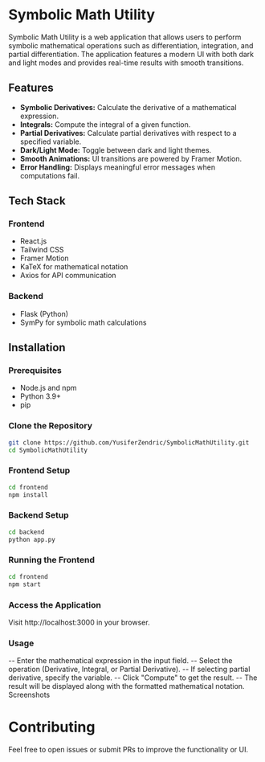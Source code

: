 # Symbolic Math Utility

Symbolic Math Utility is a web application that allows users to perform symbolic mathematical operations such as differentiation, integration, and partial differentiation. The application features a modern UI with both dark and light modes and provides real-time results with smooth transitions.

## Features
- **Symbolic Derivatives:** Calculate the derivative of a mathematical expression.
- **Integrals:** Compute the integral of a given function.
- **Partial Derivatives:** Calculate partial derivatives with respect to a specified variable.
- **Dark/Light Mode:** Toggle between dark and light themes.
- **Smooth Animations:** UI transitions are powered by Framer Motion.
- **Error Handling:** Displays meaningful error messages when computations fail.

## Tech Stack
### Frontend
- React.js
- Tailwind CSS
- Framer Motion
- KaTeX for mathematical notation
- Axios for API communication

### Backend
- Flask (Python)
- SymPy for symbolic math calculations

## Installation

### Prerequisites
- Node.js and npm
- Python 3.9+
- pip

### Clone the Repository
```bash
git clone https://github.com/YusiferZendric/SymbolicMathUtility.git
cd SymbolicMathUtility
```

### Frontend Setup
```bash
cd frontend
npm install
```

### Backend Setup
```bash
cd backend
python app.py
```

### Running the Frontend
```bash
cd frontend
npm start
```

### Access the Application
Visit http://localhost:3000 in your browser.

### Usage
-- Enter the mathematical expression in the input field.
-- Select the operation (Derivative, Integral, or Partial Derivative).
-- If selecting partial derivative, specify the variable.
-- Click "Compute" to get the result.
-- The result will be displayed along with the formatted mathematical notation.
Screenshots

# Contributing
Feel free to open issues or submit PRs to improve the functionality or UI.
